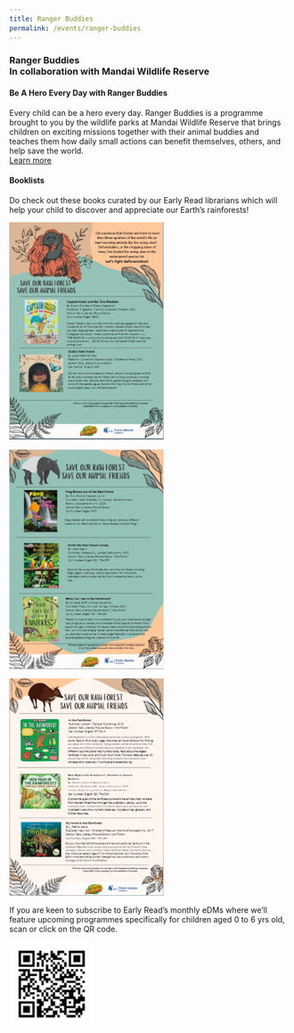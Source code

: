 ```yaml
---
title: Ranger Buddies
permalink: /events/ranger-buddies
---
```

### Ranger Buddies <br> In collaboration with Mandai Wildlife Reserve

#### Be A Hero Every Day with Ranger Buddies<br>
Every child can be a hero every day. Ranger Buddies is a programme brought to you by the wildlife parks at Mandai Wildlife Reserve that brings children on exciting missions together with their animal buddies and teaches them how daily small actions can benefit themselves, others, and help save the world. <br>
[Learn more](mab.link/rbweb-nlb-discover)

#### Booklists
Do check out these books curated by our Early Read librarians which will help your child to discover and appreciate our Earth’s rainforests!

<a href="/files/preschool/ranger-buddies/rangerbooklist1.PDF"><img src="/images/events/ranger-buddies/rangerbooklist1.JPG" style="width: 55%;"></a>

<a href="/files/preschool/ranger-buddies/rangerbooklist2.PDF"><img src="/images/events/ranger-buddies/rangerbooklist2.JPG" style="width: 55%;"></a>

<a href="/files/preschool/ranger-buddies/rangerbooklist3.PDF"><img src="/images/events/ranger-buddies/rangerbooklist3.JPG" style="width: 55%;"></a>

If you are keen to subscribe to Early Read’s monthly eDMs where we’ll feature upcoming programmes specifically for children aged 0 to 6 yrs old,  scan or click on the QR code.

<a href="https://go.gov.sg/earlyread-subscribe"><img src="/images/events/ranger-buddies/earlyreadsubscribe.png" style="width: 30%;"></a>
